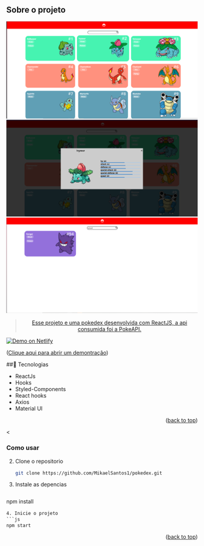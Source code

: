 <div id="top"></div>



## Sobre o projeto


<div align="center"><a href="#top">
 
<img src="./public/pokedex.PNG" alt="pokedex">
<img src="./public/modal.PNG" >
 <img src="./public/pesquisa.PNG" alt="search">                                                   

>Esse projeto e uma pokedex desenvolvida com ReactJS, a api consumida foi a PokeAPI.
</a></div>

<a href="https://pokedex-react-mikael.netlify.app" target="_blank">
    <img width ="150px" height="150px"alt="Demo on Netlify"  src="demo.png"">
  </a>

<p align="left">(<a href="https://pokedex-react-mikael.netlify.app" target="_blank">Clique aqui para abrir um demontraçâo</a>)</p>



##🚀 Tecnologias



* ReactJs
* Hooks
* Styled-Components
* React hooks                                                                                        
* Axios
* Material UI
  



<p align="right">(<a href="#top">back to top</a>)</p>



<


### Como usar

2. Clone o repositorio
   ```sh
   git clone https://github.com/MikaelSantos1/pokedex.git
   ```
3. Instale as  depencias
   ```sh
  npm install
   ```
4. Inicie o projeto
   ```js
   npm start
   ```

<p align="right">(<a href="#top">back to top</a>)</p>
